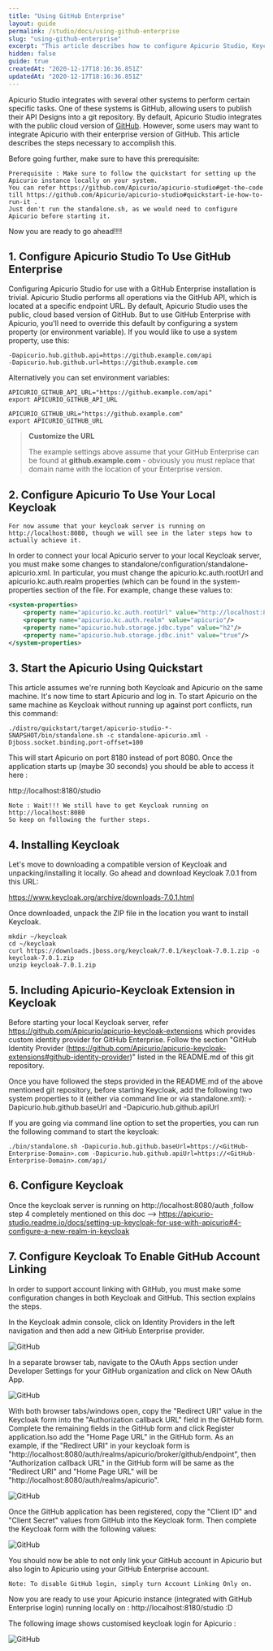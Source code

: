 ```yaml
---
title: "Using GitHub Enterprise"
layout: guide
permalink: /studio/docs/using-github-enterprise
slug: "using-github-enterprise"
excerpt: "This article describes how to configure Apicurio Studio, Keycloak, and (enterprise) GitHub so that all three work together properly (including authentication and account linking)."
hidden: false
guide: true
createdAt: "2020-12-17T18:16:36.851Z"
updatedAt: "2020-12-17T18:16:36.851Z"
---
```

Apicurio Studio integrates with several other systems to perform certain specific tasks.  One of these systems is GitHub, allowing users to publish their API Designs into a git repository.  By default, Apicurio Studio integrates with the public cloud version of [GitHub](http://github.com).  However, some users may want to integrate Apicurio with their enterprise version of GitHub.  This article describes the steps necessary to accomplish this.


Before going further, make sure to have this prerequisite:
```Text
Prerequisite : Make sure to follow the quickstart for setting up the Apicurio instance locally on your system.
You can refer https://github.com/Apicurio/apicurio-studio#get-the-code till https://github.com/Apicurio/apicurio-studio#quickstart-ie-how-to-run-it .
Just don't run the standalone.sh, as we would need to configure Apicurio before starting it.
```
Now you are ready to go ahead!!!!


## 1. Configure Apicurio Studio To Use GitHub Enterprise
Configuring Apicurio Studio for use with a GitHub Enterprise installation is trivial.  Apicurio Studio performs all operations via the GitHub API, which is located at a specific endpoint URL.  By default, Apicurio Studio uses the public, cloud based version of GitHub.  But to use GitHub Enterprise with Apicurio, you'll need to override this default by configuring a system property (or environment variable).  If you would like to use a system property, use this:

```
-Dapicurio.hub.github.api=https://github.example.com/api
-Dapicurio.hub.github.url=https://github.example.com

```

Alternatively you can set environment variables:

```
APICURIO_GITHUB_API_URL="https://github.example.com/api"
export APICURIO_GITHUB_API_URL

APICURIO_GITHUB_URL="https://github.example.com"
export APICURIO_GITHUB_URL
```

> **Customize the URL**
>
> The example settings above assume that your GitHub Enterprise  can be found at **github.example.com** - obviously you must replace that domain name with the location of your Enterprise version.

## 2. Configure Apicurio To Use Your Local Keycloak
```
For now assume that your keycloak server is running on http://localhost:8080, though we will see in the later steps how to actually achieve it.
```
In order to connect your local Apicurio server to your local Keycloak server, you must make some changes to standalone/configuration/standalone-apicurio.xml. In particular, you must change the apicurio.kc.auth.rootUrl and apicurio.kc.auth.realm properties (which can be found in the system-properties section of the file. For example, change these values to:

```xml
<system-properties>
    <property name="apicurio.kc.auth.rootUrl" value="http://localhost:8080/auth"/>
    <property name="apicurio.kc.auth.realm" value="apicurio"/>
    <property name="apicurio.hub.storage.jdbc.type" value="h2"/>
    <property name="apicurio.hub.storage.jdbc.init" value="true"/>
</system-properties>
```

## 3. Start the Apicurio Using Quickstart
This article assumes we're running both Keycloak and Apicurio on the same machine. It's now time to start Apicurio and log in. To start Apicurio on the same machine as Keycloak without running up against port conflicts, run this command:

```shell
./distro/quickstart/target/apicurio-studio-*-SNAPSHOT/bin/standalone.sh -c standalone-apicurio.xml -Djboss.socket.binding.port-offset=100
```


This will start Apicurio on port 8180 instead of port 8080. Once the application starts up (maybe 30 seconds) you should be able to access it here :

http://localhost:8180/studio

```
Note : Wait!!! We still have to get Keycloak running on http://localhost:8080
So keep on following the further steps.
```


## 4. Installing Keycloak
Let's move to downloading a compatible version of Keycloak and unpacking/installing it locally.
Go ahead and download Keycloak 7.0.1 from this URL:

https://www.keycloak.org/archive/downloads-7.0.1.html

Once downloaded, unpack the ZIP file in the location you want to install Keycloak.
```
mkdir ~/keycloak
cd ~/keycloak
curl https://downloads.jboss.org/keycloak/7.0.1/keycloak-7.0.1.zip -o keycloak-7.0.1.zip
unzip keycloak-7.0.1.zip
```

## 5. Including Apicurio-Keycloak Extension in Keycloak
Before starting your local Keycloak server, refer https://github.com/Apicurio/apicurio-keycloak-extensions which provides custom identity provider for GitHub Enterprise.
Follow the section "GitHub Identity Provider (https://github.com/Apicurio/apicurio-keycloak-extensions#github-identity-provider)" listed in the README.md of this git repository.

Once you have followed the steps provided in the README.md of the above mentioned git repository, before starting Keycloak, add the following two system properties to it (either via command line or via standalone.xml):
-Dapicurio.hub.github.baseUrl and -Dapicurio.hub.github.apiUrl

If you are going via command line option to set the properties, you can run the following command to start the keycloak:
```
./bin/standalone.sh -Dapicurio.hub.github.baseUrl=https://<GitHub-Enterprise-Domain>.com -Dapicurio.hub.github.apiUrl=https://<GitHub-Enterprise-Domain>.com/api/
```

## 6. Configure Keycloak
Once the keycloak server is running on http://localhost:8080/auth ,follow step 4 completely mentioned on this doc --> https://apicurio-studio.readme.io/docs/setting-up-keycloak-for-use-with-apicurio#4-configure-a-new-realm-in-keycloak


## 7. Configure Keycloak To Enable GitHub Account Linking
In order to support account linking with GitHub, you must make some configuration changes in both Keycloak and GitHub. This section explains the steps.

In the Keycloak admin console, click on Identity Providers in the left navigation and then add a new GitHub Enterprise provider.

![GitHub](/images/guides/keycloak.png)

In a separate browser tab, navigate to the OAuth Apps section under Developer Settings for your GitHub organization and click on New OAuth App.

![GitHub](/images/guides/github-oauths.png)

With both browser tabs/windows open, copy the "Redirect URI" value in the Keycloak form into the "Authorization callback URL" field in the GitHub form. Complete the remaining fields in the GitHub form and click Register application.lso add the "Home Page URL" in the GitHub form.
As an example, if the "Redirect URI" in your keycloak form is "http://localhost:8080/auth/realms/apicurio/broker/github/endpoint", then "Authorization callback URL" in the GitHub form will be same as the "Redirect URI" and "Home Page URL" will be "http://localhost:8080/auth/realms/apicurio".

![GitHub](/images/guides/github-oauth2.png)

Once the GitHub application has been registered, copy the "Client ID" and "Client Secret" values from GitHub into the Keycloak form. Then complete the Keycloak form with the following values:

![GitHub](/images/guides/kc-github.png)

You should now be able to not only link your GitHub account in Apicurio but also login to Apicurio using your GitHub Enterprise account. 

```
Note: To disable GitHub login, simply turn Account Linking Only on.
```

Now you are ready to use your Apicurio instance (integrated with GitHub Enterprise login) running locally on : http://localhost:8180/studio :D

The following image shows customised keycloak login for Apicurio :

![GitHub](/images/guides/customised_keycloak.png)




